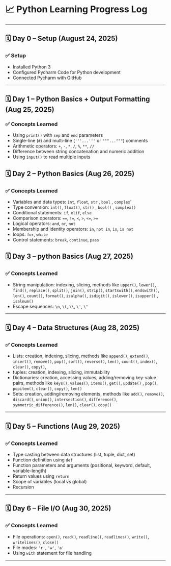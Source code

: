 # 📈 Python Learning Progress Log

---

## 🗓️ Day 0 – Setup (August 24, 2025)

### ✅ Setup
- Installed Python 3
- Configured Pycharm Code for Python development
- Connected Pycharm with GitHub

---

## 🗓️ Day 1 – Python Basics + Output Formatting (Aug 25, 2025)

### ✅ Concepts Learned

- Using `print()` with `sep` and `end` parameters
- Single-line (`#`) and multi-line (`'''...'''` or `"""..."""`) comments
- Arithmetic operators: `+`, `-`, `*`, `/`, `%`, `**`, `//`
- Difference between string concatenation and numeric addition
- Using `input()`  to read multiple inputs

## 🗓️ Day 2 – Python Basics (Aug 26, 2025)

### ✅ Concepts Learned
- Variables and data types: `int`, `float`, `str` , `bool` , `complex`'
- Type conversion: `int()`, `float()`, `str()` , `bool()` , `complex()`
- Conditional statements: `if`, `elif`, `else`
- Comparison operators: `==`, `!=`, `<`, `>`, `<=`, `>=`
- Logical operators: `and`, `or`, `not`
- Membership and identity operators: `in`, `not in`, `is`, `is not`
- loops: `for`, `while`
- Control statements: `break`, `continue`, `pass`

## 🗓️ Day 3 – python Basics (Aug 27, 2025)

### ✅ Concepts Learned
- String manipulation: indexing, slicing, methods like `upper()`, `lower()`, `find()`, `replace()`, `split()`, `join()`, `strip()`, `startswith()`, `endswith()`, `len()`, `count()`, `format()`, `isalpha()`, `isdigit()`, `islower()`, `isupper()` , `isalnum()`
- Escape sequences: `\n`, `\t`, `\\`, `\'`, `\"`
---

## 🗓️ Day 4 – Data Structures (Aug 28, 2025)

### ✅ Concepts Learned

- Lists: creation, indexing, slicing, methods like `append()`, `extend()`, `insert()`, `remove()`, `pop()`, `sort()`, `reverse()`, `len()`, `count()`, `index()`, `clear()`, `copy()`, 
- tuples: creation, indexing, slicing, immutability
- Dictionaries: creation, accessing values, adding/removing key-value pairs, methods like `keys()`, `values()`, `items()`, `get()`, `update()` , `pop()`, `popitem()`, `clear()`, `copy()`, `len()`
- Sets: creation, adding/removing elements, methods like `add()`, `remove()`, `discard()`, `union()`, `intersection()`, `difference()`, `symmetric_difference()`, `len()`, `clear()`, `copy()`
---

## 🗓️ Day 5 – Functions (Aug 29, 2025)

### ✅ Concepts Learned
- Type casting between data structures (list, tuple, dict, set)
- Function definition using `def`
- Function parameters and arguments (positional, keyword, default, variable-length)
- Return values using `return`
- Scope of variables (local vs global)
- Recursion
---

## 🗓️ Day 6 – File I/O (Aug 30, 2025)

### ✅ Concepts Learned
- File operations: `open()`, `read()`, `readline()`, `readlines()`, `write()`, `writelines()`, `close()`
- File modes: `'r'`, `'w'`, `'a'`
- Using `with` statement for file handling
---
